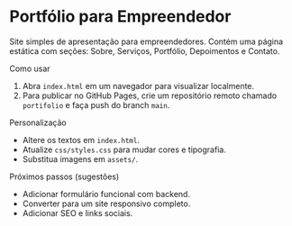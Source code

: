 # Portfólio para Empreendedor

Site simples de apresentação para empreendedores. Contém uma página estática com seções: Sobre, Serviços, Portfólio, Depoimentos e Contato.

Como usar

1. Abra `index.html` em um navegador para visualizar localmente.
2. Para publicar no GitHub Pages, crie um repositório remoto chamado `portifolio` e faça push do branch `main`.

Personalização

- Altere os textos em `index.html`.
- Atualize `css/styles.css` para mudar cores e tipografia.
- Substitua imagens em `assets/`.

Próximos passos (sugestões)

- Adicionar formulário funcional com backend.
- Converter para um site responsivo completo.
- Adicionar SEO e links sociais.
